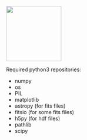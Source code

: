 <img src="https://github.com/nGImagic/TaPy/blob/master/pics/TaPy_logo.png"  width="150" height="150" />


Required python3 repositories:
- numpy
- os
- PIL
- matplotlib
- astropy (for fits files)
- fitsio (for some fits files)
- h5py (for hdf files)
- pathlib
- scipy
